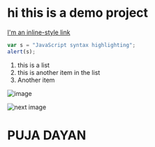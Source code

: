 # hi this is a demo project
[I'm an inline-style link](https://www.google.com "Google")


```javascript
var s = "JavaScript syntax highlighting";
alert(s);
```
1. this is a list
2. this is another item in the list
3. Another item

![image](https://cdn.mos.cms.futurecdn.net/2LDXhWbsWQ3VWreWPsrahn.jpg)

![next image](https://blog.commlabindia.com/wp-content/uploads/2019/07/animated-gifs-corporate-training.gif)
 

# PUJA DAYAN

